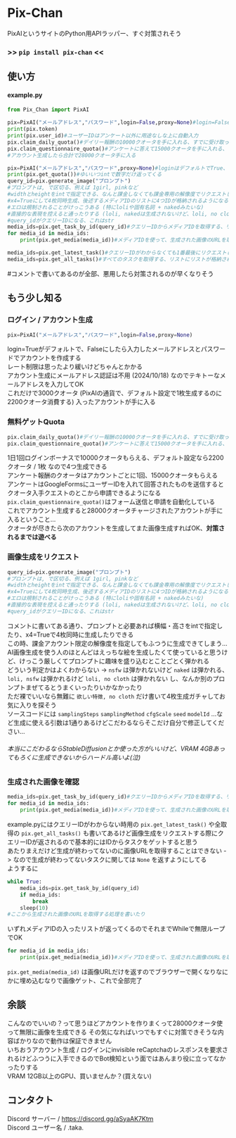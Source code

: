# Pix-Chan
PixAIというサイトのPython用APIラッパー、すぐ対策されそう
### >> ```pip install pix-chan``` <<  
## 使い方
#### example.py  
```py
from Pix_Chan import PixAI

pix=PixAI("メールアドレス","パスワード",login=False,proxy=None)#login=Falseでアカウント生成される、生成されたアカウントには3000クオータがついてくる
print(pix.token)
print(pix.user_id)#ユーザーIDはアンケート以外に用途なしな上に自動入力
pix.claim_daily_quota()#デイリー報酬の10000クオータを手に入れる、すでに受け取っていたらエラーになる
pix.claim_questionnaire_quota()#アンケートに答えて15000クオータを手に入れる、これもすでに受け取っていたらエラーになる
#アカウント生成したら合計で28000クオータ手に入る

pix=PixAI("メールアドレス","パスワード",proxy=None)#loginはデフォルトでTrue、トークンログインもあるけどべつにしなくていい
print(pix.get_quota())#ゆいいつintで数字だけ返ってくる
query_id=pix.generate_image("プロンプト")
#プロンプトは, で区切る、例えば 1girl, pinkなど
#widthとheightをintで指定できる、なんと課金しなくても課金専用の解像度でリクエストしてもちゃんと生成される...
#x4=Trueにして4枚同時生成、後述するメディアIDのリストに4つIDが格納されるようになる
#エロは規制されることがけっこうある (特にloliや固有名詞 + nakedみたいな)
#直接的な表現を控えると通ったりする (loli, nakedは生成されないけど、loli, no clothは生成される)
#query_idがクエリーIDになる、これはstr
media_ids=pix.get_task_by_id(query_id)#クエリーIDからメディアIDを取得する、リストが返ってくる
for media_id in media_ids:
    print(pix.get_media(media_id))#メディアIDを使って、生成された画像のURLを取得してお仕事完了

media_ids=pix.get_latest_task()#クエリーIDがわからなくても1番最後にリクエストしたタスクを取得する、これもリストでメディアIDが返ってくる
media_ids=pix.get_all_tasks()#すべてのタスクを取得する、リストにリストが格納される -> [["メディアID","メディアID","メディアID","メディアID"],["メディアID"],["メディアID"]] 的な
```
#コメントで書いてあるのが全部、悪用したら対策されるのが早くなりそう  
## もう少し知る
### ログイン / アカウント生成
```py
pix=PixAI("メールアドレス","パスワード",login=False,proxy=None)
```  
login=Trueがデフォルトで、Falseにしたら入力したメールアドレスとパスワードでアカウントを作成する  
レート制限は思ったより緩いけどちゃんとかかる  
アカウント生成にメールアドレス認証は不用 (2024/10/18) なのでテキトーなメールアドレスを入力してOK  
これだけで3000クオータ (PixAIの通貨で、デフォルト設定で1枚生成するのに2200クオータ消費する) 入ったアカウントが手に入る  
### 無料ゲットQuota  
```py
pix.claim_daily_quota()#デイリー報酬の10000クオータを手に入れる、すでに受け取っていたらエラーになる
pix.claim_questionnaire_quota()#アンケートに答えて15000クオータを手に入れる、これもすでに受け取っていたらエラーになる
```
1日1回ログインボーナスで10000クオータもらえる、デフォルト設定なら2200クオータ / 1枚 なので4つ生成できる  
アンケート報酬のクオータはアカウントごとに1回、15000クオータもらえる  
アンケートはGoogleFormsにユーザーIDを入れて回答されたものを送信するとクオータ入手クエストのとこから申請できるようになる  
```pix.claim_questionnaire_quota()```はフォーム送信と申請を自動化している  
これでアカウント生成すると28000クオータチャージされたアカウントが手に入るということ...  
クオータが尽きたら次のアカウントを生成してまた画像生成すればOK、**__対策されるまでは遊べる__**  
### 画像生成をリクエスト
```py
query_id=pix.generate_image("プロンプト")
#プロンプトは, で区切る、例えば 1girl, pinkなど
#widthとheightをintで指定できる、なんと課金しなくても課金専用の解像度でリクエストしてもちゃんと生成される...
#x4=Trueにして4枚同時生成、後述するメディアIDのリストに4つIDが格納されるようになる
#エロは規制されることがけっこうある (特にloliや固有名詞 + nakedみたいな)
#直接的な表現を控えると通ったりする (loli, nakedは生成されないけど、loli, no clothは生成される)
#query_idがクエリーIDになる、これはstr
```
コメントに書いてある通り、プロンプトと必要あれば横幅・高さをintで指定したり、x4=Trueで4枚同時に生成したりできる  
この時、課金アカウント限定の解像度を指定してもふつうに生成できてしまう...  
AI画像生成を使う人のほとんどはえっちな絵を生成したくて使っていると思うけど、けっこう厳しくてプロンプトに趣味を盛り込むとことごとく弾かれる  
どういう判定かはよくわからない -> ```nsfw``` は弾かれないけど ```naked``` は弾かれる、```loli, nsfw``` は弾かれるけど ```loli, no cloth``` は弾かれない し、なんか別のプロンプトまぜてるとうまくいったりいかなかったり  
ただ裸でいいなら無難に ```欲しい特徴, no cloth``` だけ書いて4枚生成ガチャしてお気に入りを探そう  
ソースコードには ```samplingSteps``` ```samplingMethod``` ```cfgScale``` ```seed``` ```modelId``` ...など生成に使える引数は1通りあるけどこだわるならそこだけ自分で修正してください...  
###### 本当にこだわるならStableDiffusionとか使った方がいいけど、VRAM 4GBあってもろくに生成できないからハードル高いよ(泣)
### 生成された画像を確認
```py
media_ids=pix.get_task_by_id(query_id)#クエリーIDからメディアIDを取得する、リストが返ってくる
for media_id in media_ids:
    print(pix.get_media(media_id))#メディアIDを使って、生成された画像のURLを取得してお仕事完了
```
example.pyにはクエリーIDがわからない時用の ```pix.get_latest_task()``` や全取得の ```pix.get_all_tasks()``` も書いてあるけど画像生成をリクエストする際にクエリーIDが返されるので基本的にはIDからタスクをゲットすると思う  
あたりまえだけど生成が終わってないのに画像URLを取得することはできない -> なので生成が終わってないタスクに関しては ```None``` を返すようにしてる  
ようするに  
```py
while True:
    media_ids=pix.get_task_by_id(query_id)
    if media_ids:
        break
    sleep(10)
#ここから生成された画像のURLを取得する処理を書いたり
```
いずれメディアIDの入ったリストが返ってくるのでそれまでWhileで無限ループでOK
```py
for media_id in media_ids:
    print(pix.get_media(media_id))#メディアIDを使って、生成された画像のURLを取得してお仕事完了
```
```pix.get_media(media_id)``` は画像URLだけを返すのでブラウザーで開くなりなにかに埋め込むなりで画像ゲット、これで全部完了
## 余談
こんなのでいいの？って思うほどアカウントを作りまくって28000クオータ使って無限に画像を生成できる
その気になればいつでもすぐに対策できそうな内容ばかりなので動作は保証できません  
いちおうアカウント生成 / ログインにinvisible reCaptchaのレスポンスを要求されるけどふつうに入手できるのでBot検知という面ではあんまり役に立ってなかったりする  
VRAM 12GB以上のGPU、買いませんか？(買えない)  
## コンタクト
Discord サーバー / https://discord.gg/aSyaAK7Ktm  
Discord ユーザー名 / .taka.

